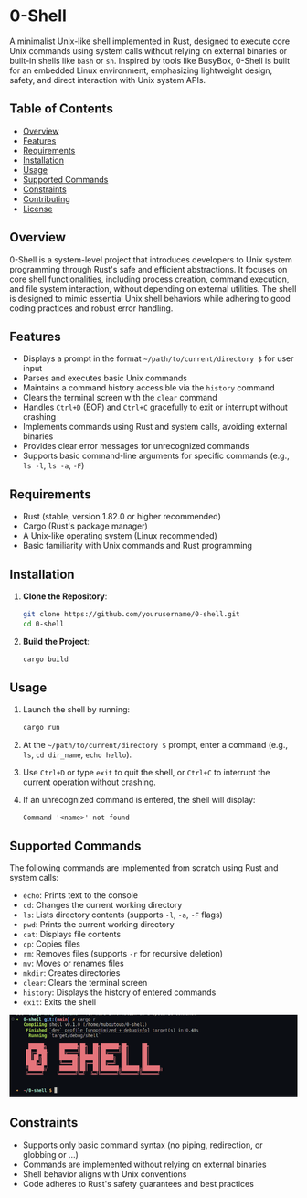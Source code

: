 # 0-Shell

A minimalist Unix-like shell implemented in Rust, designed to execute core Unix commands using system calls without relying on external binaries or built-in shells like `bash` or `sh`. Inspired by tools like BusyBox, 0-Shell is built for an embedded Linux environment, emphasizing lightweight design, safety, and direct interaction with Unix system APIs.

## Table of Contents
- [Overview](#overview)
- [Features](#features)
- [Requirements](#requirements)
- [Installation](#installation)
- [Usage](#usage)
- [Supported Commands](#supported-commands)
- [Constraints](#constraints)
- [Contributing](#contributing)
- [License](#license)

## Overview
0-Shell is a system-level project that introduces developers to Unix system programming through Rust's safe and efficient abstractions. It focuses on core shell functionalities, including process creation, command execution, and file system interaction, without depending on external utilities. The shell is designed to mimic essential Unix shell behaviors while adhering to good coding practices and robust error handling.

## Features
- Displays a prompt in the format `~/path/to/current/directory $` for user input
- Parses and executes basic Unix commands
- Maintains a command history accessible via the `history` command
- Clears the terminal screen with the `clear` command
- Handles `Ctrl+D` (EOF) and `Ctrl+C` gracefully to exit or interrupt without crashing
- Implements commands using Rust and system calls, avoiding external binaries
- Provides clear error messages for unrecognized commands
- Supports basic command-line arguments for specific commands (e.g., `ls -l`, `ls -a`, `-F`)

## Requirements
- Rust (stable, version 1.82.0 or higher recommended)
- Cargo (Rust's package manager)
- A Unix-like operating system (Linux recommended)
- Basic familiarity with Unix commands and Rust programming

## Installation
1. **Clone the Repository**:
   ```bash
   git clone https://github.com/yourusername/0-shell.git
   cd 0-shell
   ```

2. **Build the Project**:
   ```bash
   cargo build
   ```

## Usage
1. Launch the shell by running:
   ```bash
   cargo run
   ```

2. At the `~/path/to/current/directory $` prompt, enter a command (e.g., `ls`, `cd dir_name`, `echo hello`).
3. Use `Ctrl+D` or type `exit` to quit the shell, or `Ctrl+C` to interrupt the current operation without crashing.
4. If an unrecognized command is entered, the shell will display:
   ```
   Command '<name>' not found
   ```

## Supported Commands
The following commands are implemented from scratch using Rust and system calls:

- `echo`: Prints text to the console
- `cd`: Changes the current working directory
- `ls`: Lists directory contents (supports `-l`, `-a`, `-F` flags)
- `pwd`: Prints the current working directory
- `cat`: Displays file contents
- `cp`: Copies files
- `rm`: Removes files (supports `-r` for recursive deletion)
- `mv`: Moves or renames files
- `mkdir`: Creates directories
- `clear`: Clears the terminal screen
- `history`: Displays the history of entered commands
- `exit`: Exits the shell

![Shell Prompt](images/shell_prompt.png)

## Constraints
- Supports only basic command syntax (no piping, redirection, or globbing or ...)
- Commands are implemented without relying on external binaries
- Shell behavior aligns with Unix conventions
- Code adheres to Rust's safety guarantees and best practices
